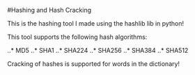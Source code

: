 #Hashing and Hash Cracking

This is the hashing tool I made using the hashlib lib in python!

This tool supports the following hash algorithms:

..* MD5
..* SHA1
..* SHA224
..* SHA256
..* SHA384
..* SHA512

Cracking of hashes is supported for words in the dictionary!
